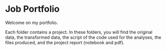 # Job Portfolio
Welcome on my portfolio.

Each folder contains a project. In these folders, you will find the original data, the transformed data, the script of the code used for the analyses, the files produced, and the project report (notebook and pdf).
